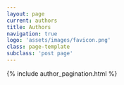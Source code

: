 ```yaml
---
layout: page
current: authors
title: Authors
navigation: true
logo: 'assets/images/favicon.png'
class: page-template
subclass: 'post page'
---
```


{% include author_pagination.html %}
